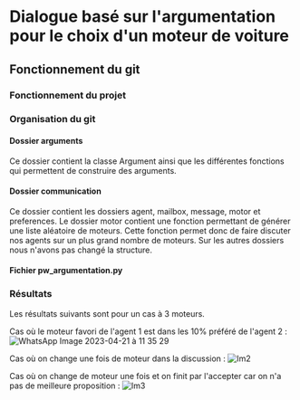 # Dialogue basé sur l'argumentation pour le choix d'un moteur de voiture

## Fonctionnement du git

### Fonctionnement du projet

### Organisation du git

#### Dossier arguments
Ce dossier contient la classe Argument ainsi que les différentes fonctions qui permettent de construire des arguments.

#### Dossier communication
Ce dossier contient les dossiers agent, mailbox, message, motor et preferences. Le dossier motor contient une fonction permettant de générer une liste aléatoire de moteurs. Cette fonction permet donc de faire discuter nos agents sur un plus grand nombre de moteurs.
Sur les autres dossiers nous n'avons pas changé la structure.

#### Fichier pw_argumentation.py

### Résultats
Les résultats suivants sont pour un cas à 3 moteurs.

Cas où le moteur favori de l'agent 1 est dans les 10% préféré de l'agent 2 :  
![WhatsApp Image 2023-04-21 à 11 35 29](https://user-images.githubusercontent.com/82157628/233603790-84bc439b-997d-4082-a38b-a438cd446045.jpg)

Cas où on change une fois de moteur dans la discussion :
![Im2](https://user-images.githubusercontent.com/82157628/233605313-e35ab3df-1f1a-4347-9b36-ba2c890bd801.jpg)

Cas où on change de moteur une fois et on finit par l'accepter car on n'a pas de meilleure proposition : 
![Im3](https://user-images.githubusercontent.com/82157628/233605984-9c44a258-e98b-431f-8e68-d474b3723124.jpg)
